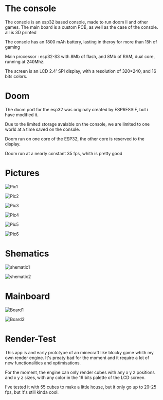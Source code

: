 # The console
The console is an esp32 based console, made to run doom II and other games.
The main board is a custom PCB, as well as the case of the console.
all is 3D printed

The console has an 1800 mAh battery, lasting in theroy for more than 15h of gaming

Main processor : esp32-S3 with 8Mb of flash, and 8Mb of RAM, dual core, running at 240Mhz.

The screen is an LCD 2.4' SPI display, with a resolution of 320*240, and 16 bits colors.

# Doom

The doom port for the esp32 was originaly created by ESPRESSIF, but i have modified it.

Due to the limited storage avalable on the console, we are limited to one world at a time saved on the console.

Doom run on one core of the ESP32, the other core is reserved to the display.

Doom run at a nearly constant 35 fps, whith is pretty good

# Pictures

![Pic1](https://github.com/RaphoufouLeFou/Doom-console-ESP32/blob/main/Console/Pictures/IMG20230617225416.jpg)

![Pic2](https://github.com/RaphoufouLeFou/Doom-console-ESP32/blob/main/Console/Pictures/IMG20230617225423.jpg)

![Pic3](https://github.com/RaphoufouLeFou/Doom-console-ESP32/blob/main/Console/Pictures/IMG20230617225437.jpg)

![Pic4](https://github.com/RaphoufouLeFou/Doom-console-ESP32/blob/main/Console/Pictures/IMG20230617225511.jpg)

![Pic5](https://github.com/RaphoufouLeFou/Doom-console-ESP32/blob/main/Console/Pictures/IMG20230617225515.jpg)

![Pic6](https://github.com/RaphoufouLeFou/Doom-console-ESP32/blob/main/Console/Pictures/IMG20230617225528.jpg)

# Shematics

![shematic1](https://github.com/RaphoufouLeFou/Doom-console-ESP32/blob/main/Console/Shematics/Sheet_1.png)

![shematic2](https://github.com/RaphoufouLeFou/Doom-console-ESP32/blob/main/Console/Shematics/Sheet_2.png)

# Mainboard

![Board1](https://github.com/RaphoufouLeFou/Doom-console-ESP32/blob/main/Console/Board/PCB_PCB_doom%20pc%202_3_2023-06-17.png)

![Board2](https://github.com/RaphoufouLeFou/Doom-console-ESP32/blob/main/Console/Board/PCB_PCB_doom%20pc%202_3_2023-06-172.png)

# Render-Test

This app is and early prototype of an minecraft like blocky game whith my own render engine. It's preaty bad for the moment and it require a lot of new functionalities and optimisations.

For the moment, the engine can only render cubes with any x y z positions and x y z sizes, with any color in the 16 bits palette of the LCD screen.

I've tested it with 55 cubes to make a little house, but it only go up to 20-25 fps, but it's still kinda cool.
